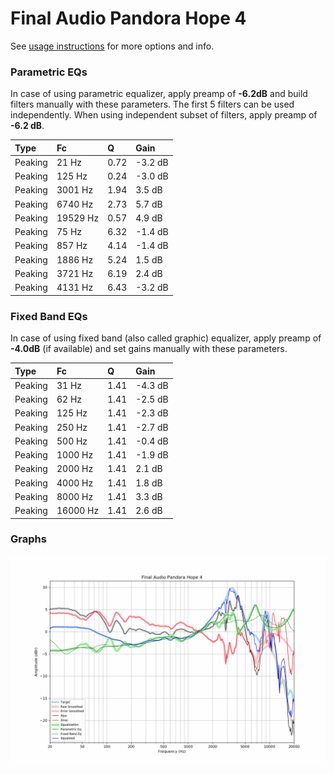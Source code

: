 # Final Audio Pandora Hope 4
See [usage instructions](https://github.com/jaakkopasanen/AutoEq#usage) for more options and info.

### Parametric EQs
In case of using parametric equalizer, apply preamp of **-6.2dB** and build filters manually
with these parameters. The first 5 filters can be used independently.
When using independent subset of filters, apply preamp of **-6.2 dB**.

| Type    | Fc       |    Q | Gain    |
|:--------|:---------|:-----|:--------|
| Peaking | 21 Hz    | 0.72 | -3.2 dB |
| Peaking | 125 Hz   | 0.24 | -3.0 dB |
| Peaking | 3001 Hz  | 1.94 | 3.5 dB  |
| Peaking | 6740 Hz  | 2.73 | 5.7 dB  |
| Peaking | 19529 Hz | 0.57 | 4.9 dB  |
| Peaking | 75 Hz    | 6.32 | -1.4 dB |
| Peaking | 857 Hz   | 4.14 | -1.4 dB |
| Peaking | 1886 Hz  | 5.24 | 1.5 dB  |
| Peaking | 3721 Hz  | 6.19 | 2.4 dB  |
| Peaking | 4131 Hz  | 6.43 | -3.2 dB |

### Fixed Band EQs
In case of using fixed band (also called graphic) equalizer, apply preamp of **-4.0dB**
(if available) and set gains manually with these parameters.

| Type    | Fc       |    Q | Gain    |
|:--------|:---------|:-----|:--------|
| Peaking | 31 Hz    | 1.41 | -4.3 dB |
| Peaking | 62 Hz    | 1.41 | -2.5 dB |
| Peaking | 125 Hz   | 1.41 | -2.3 dB |
| Peaking | 250 Hz   | 1.41 | -2.7 dB |
| Peaking | 500 Hz   | 1.41 | -0.4 dB |
| Peaking | 1000 Hz  | 1.41 | -1.9 dB |
| Peaking | 2000 Hz  | 1.41 | 2.1 dB  |
| Peaking | 4000 Hz  | 1.41 | 1.8 dB  |
| Peaking | 8000 Hz  | 1.41 | 3.3 dB  |
| Peaking | 16000 Hz | 1.41 | 2.6 dB  |

### Graphs
![](./Final%20Audio%20Pandora%20Hope%204.png)